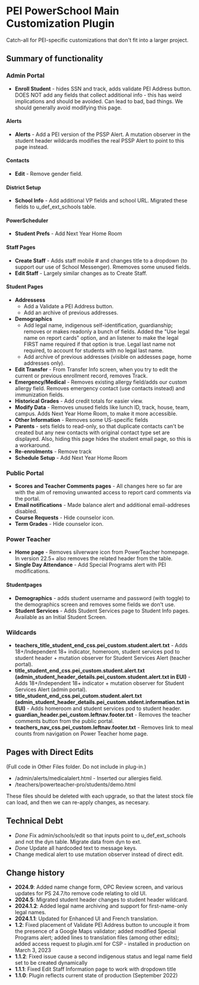 # PEI PowerSchool Main Customization Plugin

Catch-all for PEI-specific customizations that don't fit into a larger project.

## Summary of functionality

### Admin Portal

- **Enroll Student** - hides SSN and track, adds validate PEI Address button. DOES NOT add any fields that collect additional info - this has weird implications and should be avoided. Can lead to bad, bad things. We should generally avoid modifying this page.

#### Alerts

- **Alerts** - Add a PEI version of the PSSP Alert. A mutation observer in the student header wildcards modifies the real PSSP Alert to point to this page instead.

#### Contacts

- **Edit** - Remove gender field.

#### District Setup

- **School Info** - Add additional VP fields and school URL. Migrated these fields to u_def_ext_schools table.
  
#### PowerScheduler

- **Student Prefs** - Add Next Year Home Room

#### Staff Pages

- **Create Staff** - Adds staff mobile # and changes title to a dropdown (to support our use of School Messenger). Rmemoves some unused fields.
- **Edit Staff** - Largely similar changes as to Create Staff.

#### Student Pages

- **Addressess** 
  - Add a Validate a PEI Address button.
  - Add an archive of previous addresses.
- **Demographics** 
  - Add legal name, indigenous self-identification, guardianship; removes or makes readonly a bunch of fields. Added the "Use legal name on report cards" option, and an listener to make the legal FIRST name required if that option is true. Legal last name not required, to account for students with no legal last name.
  - Add archive of previous addresses (visible on addesses page, home addresses only).
- **Edit Transfer** - From Transfer Info screen, when you try to edit the current or previous enrollment record, removes Track.
- **Emergency/Medical** - Removes existing allergy field/adds our custom allergy field. Removes emergency contact (use contacts instead) and immunization fields.
- **Historical Grades** - Add credit totals for easier view.
- **Modify Data** - Removes unused fields like lunch ID, track, house, team, campus. Adds Next Year Home Room, to make it more accessible.
- **Other Information** - Removes some US-specific fields
- **Parents** - sets fields to read-only, so that duplicate contacts can't be created but any new contacts with original contact type set are displayed. Also, hiding this page hides the student email page, so this is a workaround.
- **Re-enrolments** - Remove track
- **Schedule Setup** - Add Next Year Home Room

### Public Portal

- **Scores and Teacher Comments pages** - All changes here so far are with the aim of removing unwanted access to report card comments via the portal.
- **Email notifications** - Made balance alert and additional email-addreses disabled.
- **Course Requests** - Hide counselor icon.
- **Term Grades** - Hide counselor icon.

### Power Teacher

- **Home page** - Removes silverware icon from PowerTeacher homepage. In version 22.5+ also removes the related header from the table.
- **Single Day Attendance** - Add Special Programs alert with PEI modifications.

#### Studentpages

- **Demographics** - adds student username and password (with toggle) to the demographics screen and removes some fields we don't use.
- **Student Services** - Adds Student Services page to Student Info pages. Available as an Initial Student Screen.

### Wildcards

- **teachers_title_student_end_css.pei_custom.student.alert.txt** - Adds 18+/Independent 18+ indicator, homeroom, student services pod to student header + mutation observer for Student Services Alert (teacher portal).
- **title_student_end_css.pei_custom.student.alert.txt (admin_student_header_details.pei_custom.student.alert.txt in EUI)** - Adds 18+/Independent 18+ indicator + mutation observer for Student Services Alert (admin portal).
- **title_student_end_css.pei_cutom.student.alert.txt (admin_student_header_details.pei_custom.stdent.information.txt in EUI)** - Adds homeroom and student services pod to student header.
- **guardian_header.pei_custom.leftnav.footer.txt** - Removes the teacher comments button from the public portal.
- **teachers_nav_css.pei_custom.leftnav.footer.txt** - Removes link to meal counts from navigation on Power Teacher home page.

## Pages with Direct Edits

(Full code in Other Files folder. Do not include in plug-in.)

- /admin/alerts/medicalalert.html - Inserted our allergies field.
- /teachers/powerteacher-pro/students/demo.html
    <!--Add Student Password -->
    <!-- Hide ethnicity-->
    <!-- Hide Area/Neighborhood-->

These files should be deleted with each upgrade, so that the latest stock file can load, and then we can re-apply changes, as necesary.

## Technical Debt
- *Done* Fix admin/schools/edit so that inputs point to u_def_ext_schools and not the dyn table. Migrate data from dyn to ext.
- *Done* Update all hardcoded text to message keys.
- Change medical alert to use mutation observer instead of direct edit.

## Change history
- **2024.9**: Added name change form, OPC Review screen, and various updates for PS 24.7/to remove code relating to old UI.
- **2024.5**: Migrated student header changes to student header wildcard.
- **2024.1.2**: Added legal name archiving and support for first-name-only legal names.
- **2024.1.1**: Updated for Enhanced UI and French translation.
- **1.2**: Fixed placement of Validate PEI Address button to uncouple it from the presence of a Google Maps validator; added modified Special Programs alert; added lines to translation files (among other edits); added access request to plugin.xml for CSP - installed in production on March 3, 2023 
- **1.1.2**: Fixed issue cause a second indigenous status and legal name field set to be created dynamically
- **1.1.1**: Fixed Edit Staff Information page to work with dropdown title
- **1.1.0**: Plugin reflects current state of production (September 2022)
